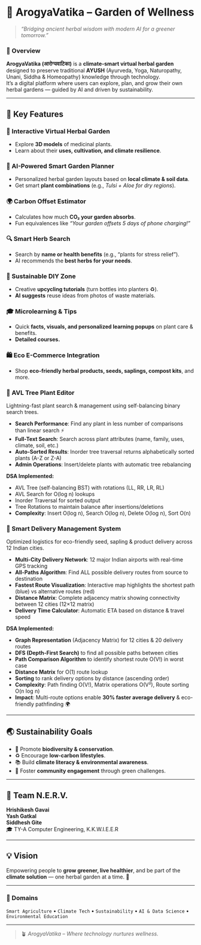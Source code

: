 # 🌱 ArogyaVatika – Garden of Wellness

> *“Bridging ancient herbal wisdom with modern AI for a greener tomorrow.”*  

### 🧠 Overview
**ArogyaVatika (आरोग्यवाटिका)** is a **climate-smart virtual herbal garden** designed to preserve traditional **AYUSH** (Ayurveda, Yoga, Naturopathy, Unani, Siddha & Homeopathy) knowledge through technology.  
It’s a digital platform where users can explore, plan, and grow their own herbal gardens — guided by AI and driven by sustainability.  

---

## 🚀 Key Features

### 🌿 Interactive Virtual Herbal Garden
- Explore **3D models** of medicinal plants.  
- Learn about their **uses, cultivation, and climate resilience**.  

### 🤖 AI-Powered Smart Garden Planner
- Personalized herbal garden layouts based on **local climate & soil data**.  
- Get smart **plant combinations** (e.g., *Tulsi + Aloe for dry regions*).  

### 🌍 Carbon Offset Estimator
- Calculates how much **CO₂ your garden absorbs**.  
- Fun equivalences like *“Your garden offsets 5 days of phone charging!”*  

### 🔍 Smart Herb Search
- Search by **name or health benefits** (e.g., “plants for stress relief”).  
- AI recommends the **best herbs for your needs**.  

### 🔁 Sustainable DIY Zone
- Creative **upcycling tutorials** (turn bottles into planters ♻️).  
- **AI suggests** reuse ideas from photos of waste materials.  

### 🎓 Microlearning & Tips
- Quick **facts, visuals, and personalized learning popups** on plant care & benefits.
- **Detailed courses.**  

### 🛍️ Eco E-Commerce Integration
- Shop **eco-friendly herbal products, seeds, saplings, compost kits**, and more.  

### 🌲 AVL Tree Plant Editor
Lightning-fast plant search & management using self-balancing binary search trees.
- **Search Performance**: Find any plant in less number of comparisons than linear search ⚡
- **Full-Text Search**: Search across plant attributes (name, family, uses, climate, soil, etc.)
- **Auto-Sorted Results**: Inorder tree traversal returns alphabetically sorted plants (A-Z or Z-A)
- **Admin Operations**: Insert/delete plants with automatic tree rebalancing

**DSA Implemented:**
- AVL Tree (self-balancing BST) with rotations (LL, RR, LR, RL)
- AVL Search for O(log n) lookups
- Inorder Traversal for sorted output
- Tree Rotations to maintain balance after insertions/deletions
- **Complexity**: Insert O(log n), Search O(log n), Delete O(log n), Sort O(n)

### 🚚 Smart Delivery Management System
Optimized logistics for eco-friendly seed, sapling & product delivery across 12 Indian cities.

- **Multi-City Delivery Network**: 12 major Indian airports with real-time GPS tracking
- **All-Paths Algorithm**: Find ALL possible delivery routes from source to destination
- **Fastest Route Visualization**: Interactive map highlights the shortest path (blue) vs alternative routes (red)
- **Distance Matrix**: Complete adjacency matrix showing connectivity between 12 cities (12×12 matrix)
- **Delivery Time Calculator**: Automatic ETA based on distance & travel speed

**DSA Implemented:**
- **Graph Representation** (Adjacency Matrix) for 12 cities & 20 delivery routes
- **DFS (Depth-First Search)** to find all possible paths between cities
- **Path Comparison Algorithm** to identify shortest route O(V!) in worst case
- **Distance Matrix** for O(1) route lookup
- **Sorting** to rank delivery options by distance (ascending order)
- **Complexity**: Path finding O(V!), Matrix operations O(V²), Route sorting O(n log n)
- **Impact**: Multi-route options enable **30% faster average delivery** & eco-friendly pathfinding 🌍

---

## 🌏 Sustainability Goals
- 🌿 Promote **biodiversity & conservation**.  
- ♻️ Encourage **low-carbon lifestyles**.  
- 📚 Build **climate literacy & environmental awareness**.  
- 🤝 Foster **community engagement** through green challenges.  

---

## 👥 Team N.E.R.V.
**Hrishikesh Gavai**  
**Yash Gatkal**  
**Siddhesh Gite**  
🎓 TY-A Computer Engineering, K.K.W.I.E.E.R

---

## 💡 Vision
Empowering people to **grow greener, live healthier**, and be part of the **climate solution** — one herbal garden at a time. 🌱  

---

### 🧩 Domains
`Smart Agriculture` • `Climate Tech` • `Sustainability` • `AI & Data Science` • `Environmental Education`  

---

> 🪴 *ArogyaVatika – Where technology nurtures wellness.*
